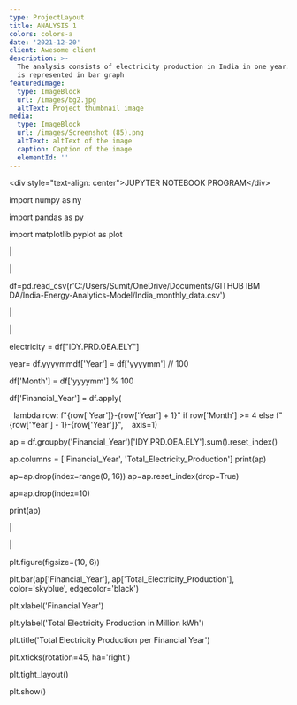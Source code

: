 ```yaml
---
type: ProjectLayout
title: ANALYSIS 1
colors: colors-a
date: '2021-12-20'
client: Awesome client
description: >-
  The analysis consists of electricity production in India in one year. Analysis
  is represented in bar graph
featuredImage:
  type: ImageBlock
  url: /images/bg2.jpg
  altText: Project thumbnail image
media:
  type: ImageBlock
  url: /images/Screenshot (85).png
  altText: altText of the image
  caption: Caption of the image
  elementId: ''
---
```

\<div style="text-align: center">JUPYTER NOTEBOOK PROGRAM\</div>

import numpy as ny

import pandas as py

import matplotlib.pyplot as plot

|

|

df=pd.read\_csv(r'C:/Users/Sumit/OneDrive/Documents/GITHUB IBM DA/India-Energy-Analytics-Model/India\_monthly\_data.csv')

|

|

electricity = df\["IDY.PRD.OEA.ELY"]

year= df.yyyymmdf\['Year'] = df\['yyyymm'] // 100

df\['Month'] = df\['yyyymm'] % 100

df\['Financial\_Year'] = df.apply( 

  lambda row: f"{row\['Year']}-{row\['Year'] + 1}" if row\['Month'] >= 4 else f"{row\['Year'] - 1}-{row\['Year']}",    axis=1)

ap = df.groupby('Financial\_Year')\['IDY.PRD.OEA.ELY'].sum().reset\_index()

ap.columns = \['Financial\_Year', 'Total\_Electricity\_Production']
print(ap)

ap=ap.drop(index=range(0, 16))
ap=ap.reset\_index(drop=True)

ap=ap.drop(index=10)

print(ap)

|

|

plt.figure(figsize=(10, 6))

plt.bar(ap\['Financial\_Year'], ap\['Total\_Electricity\_Production'], color='skyblue', edgecolor='black')

plt.xlabel('Financial Year')

plt.ylabel('Total Electricity Production in Million kWh')

plt.title('Total Electricity Production per Financial Year')

plt.xticks(rotation=45, ha='right')

plt.tight\_layout()

plt.show()

